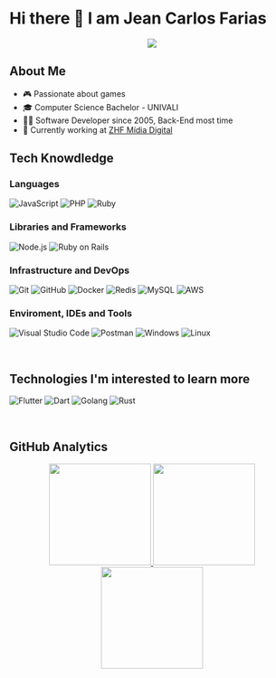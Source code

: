# Hi there 👋 I am Jean Carlos Farias

<p align="center">
    <a href="https://www.linkedin.com/in/jean-carlos-farias-85591724/"><img src="https://img.shields.io/badge/-Jean%20Carlos%20Farias-0077B5?style=flat-square&logo=Linkedin&logoColor=white"/></a>
</p>

## About Me

-   🎮 Passionate about games
-   🎓 Computer Science Bachelor - UNIVALI
-   🧑‍💻 Software Developer since 2005, Back-End most time
-   💼 Currently working at <a href="https://zhf.com.br">ZHF Mídia Digital</a>

## Tech Knowdledge

### Languages

![JavaScript](https://img.shields.io/badge/-JavaScript-333333?style=flat&logo=javascript)
![PHP](https://img.shields.io/badge/-PHP-333333?style=flat&logo=php)
![Ruby](https://img.shields.io/badge/-Ruby-333333?style=flat&logo=ruby)

### Libraries and Frameworks

![Node.js](https://img.shields.io/badge/-Node.js-333333?style=flat&logo=node.js)
![Ruby on Rails]([https://img.shields.io/badge/-Node.js-333333?style=flat&logo=node.js](https://img.shields.io/badge/-Rails-333333?style=flat&logo=rubyonrails))

### Infrastructure and DevOps

![Git](https://img.shields.io/badge/-Git-333333?style=flat&logo=git)
![GitHub](https://img.shields.io/badge/-GitHub-333333?style=flat&logo=github)
![Docker](https://img.shields.io/badge/-Docker-333333?style=flat&logo=docker)
![Redis](https://img.shields.io/badge/-Redis-333333?style=flat&logo=redis)
![MySQL](https://img.shields.io/badge/-MySQL-333333?style=flat&logo=mysql)
![AWS](https://img.shields.io/badge/-AWS-333333?style=flat&logo=amazon-aws&logoColor=F90)

### Enviroment, IDEs and Tools

![Visual Studio Code](https://img.shields.io/badge/-Visual%20Studio%20Code-333333?style=flat&logo=visual-studio-code&logoColor=007ACC)
![Postman](https://img.shields.io/badge/-Postman-333333?style=flat&logo=postman)
![Windows](https://img.shields.io/badge/-Windows%2011-333333?style=flat&logo=windows)
![Linux](https://img.shields.io/badge/-Linux-333333?style=flat&logo=linux)

</br>

## Technologies I'm interested to learn more

![Flutter](https://img.shields.io/badge/-Flutter-333333?style=flat&logo=flutter&logoColor=42bff5)
![Dart](https://img.shields.io/badge/-Dart-333333?style=flat&logo=dart&logoColor=42bff5)
![Golang](https://img.shields.io/badge/-Golang-333333?style=flat&logo=go)
![Rust](https://img.shields.io/badge/-Rust-333333?style=flat&logo=rust)

</br>

## GitHub Analytics

<p align="center">
<a href="https://github.com/jeancx">
  <img height="180em" src="https://github-readme-stats.vercel.app/api?username=jeancx&count_private=true&show_icons=true&theme=merko" />
  <img height="180em" src="https://github-readme-stats-eight-theta.vercel.app/api/top-langs/?username=jeancx&theme=merko&layout=compact&langs_count=10&exclude_repo=gamebase&hide=objective-c,java,ruby,swift,kotlin,shell" />
  <img align="center" height="180em" src="https://github-readme-streak-stats.herokuapp.com/?user=jeancx&theme=merko"/>
</a>
</p>

<!--
**jeancx/jeancx** is a ✨ _special_ ✨ repository because its `README.md` (this file) appears on your GitHub profile.

Here are some ideas to get you started:

- 🔭 I’m currently working on ...
- 🌱 I’m currently learning ...
- 👯 I’m looking to collaborate on ...
- 🤔 I’m looking for help with ...
- 💬 Ask me about ...
- 📫 How to reach me: ...
- 😄 Pronouns: ...
- ⚡ Fun fact: ...
-->
